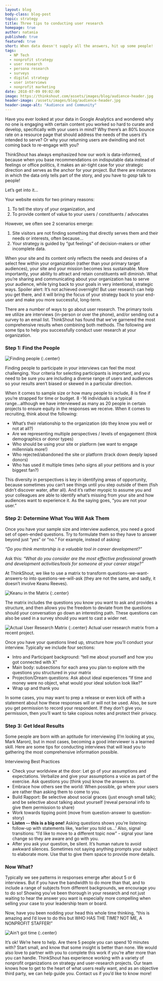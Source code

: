 ```yaml
---
layout: blog
body-class: blog-post
topic: strategy
title: Three tips to conducting user research
homepage: true
author: natania
published: true
featured: true
short: When data doesn't supply all the answers, hit up some people!
tags:
  - NP Tech
  - nonprofit strategy
  - user research
  - persona research
  - surveys
  - digital strategy
  - user interviews
  - nonprofit marketing
date: 2018-07-09 09:02:00
image: https://thinkshout.com/assets/images/blog/audience-header.jpg
header-image: /assets/images/blog/audience-header.jpg
header-image-alt: "Audience and Community"
---
```

Have you ever looked at your data in Google Analytics and wondered why no one is engaging with certain content you worked so hard to curate and develop, specifically with your users in mind? Why there’s an 80% bounce rate on a resource page that should address the needs of the users it’s intended to serve? Or why your returning users are dwindling and not coming back to re-engage with you?

ThinkShout has always emphasized how our work is data-informed, because when you base recommendations on indisputable data instead of feelings or office politics, it makes an air-tight case for your strategic direction and serves as the anchor for your project. But there are instances in which the data only tells part of the story, and you have to *gasp* talk to people!

Let’s get into it...

Your website exists for two primary reasons:
  1. To tell the story of your organization, and
  2. To provide content of value to your users / constituents / advocates

However, we often see 2 scenarios emerge:
  1. Site visitors are not finding something that directly serves them and their needs or interests, often because...
  2. Your strategy is guided by “gut feelings” of decision-makers or other incomplete data.

  When your site and its content only reflects the needs and desires of a select few within your organization (rather than your primary target audiences), your site and your mission becomes less sustainable. More importantly, your ability to attract and retain constituents will diminish. What you’re sharing and communicating about your organization has to serve your audience, while tying back to your goals in very intentional, strategic ways. Spoiler alert: It’s not achieved overnight! But user research can help you get there, and it will bring the focus of your strategy back to your end-user and make you more successful, long-term.

  There are a number of ways to go about user research. The primary tools we utilize are interviews (in-person or over the phone), and/or sending out a survey to an email list. ThinkShout has found that we’ve garnered the most comprehensive results when combining both methods. The following are some tips to help you successfully conduct user research at your organization.


### Step 1: Find the People

![Finding people](/assets/images/blog/find-the-people.gif)
{:.center}

Finding people to participate in your interviews can feel the most challenging. Your criteria for selecting participants is important, and you need to be sure you are including a diverse range of users and audiences so your results aren’t biased or skewed in a particular direction.

When it comes to sample size or how many people to include, 8 is fine if you’re strapped for time or budget. 8 -16 individuals is a typical range...although we have interviewed as many as 20 people in certain projects to ensure equity in the responses we receive. When it comes to recruiting, think about the following:

* What’s their relationship to the organization (do they know you well or not at all?)
* Are we representing multiple perspectives / levels of engagement (think demographics or donor types)
* Who should be using your site or platform (we want to engage millennials more!)
* Who rejected/abandoned the site or platform (track down deeply lapsed donors)
* Who has used it multiple times (who signs all your petitions and is your biggest fan?)

This diversity in perspectives is key in identifying areas of opportunity, because sometimes you can’t see things until you step outside of them (fish didn’t discover water, after all). And it’s rather myopic to assume you and your colleagues are able to identify what’s missing from your site and how audiences want to experience it. As the saying goes, “you are not your user.”

### Step 2: Determine What You Will Ask Them

Once you have your sample size and interview audience, you need a good set of open-ended questions. Try to formulate them so they have to answer beyond just “yes” or “no.” For example, instead of asking:

_“Do you think mentorship is a valuable tool in career development?”_

Ask this: _“What do you consider are the most effective professional growth and development activities/tools for someone at your career stage?”_

At ThinkShout, we like to use a matrix to transform questions-we-want-answers-to into questions-we-will-ask (they are not the same, and sadly, it doesn’t involve Keanu Reeves).

![Keanu in the Matrix](/assets/images/blog/keanusad.jpg)
{:.center}

The matrix includes the questions you know you want to ask and provides a structure, and  then allows you the freedom to deviate from the questions should your conversation go down an interesting path. These questions can also be used in a survey should you want to cast a wider net.

![Actual User Research Matrix](/assets/images/blog/user-research-matrix.png)
{:.center}
<span class="caption"><i class="fa fa-caret-up"></i>Actual user research matrix from a recent project.</span>

Once you have your questions lined up, structure how you’ll conduct your interview. Typically we include four sections:

* Intro and Participant background: “tell me about yourself and how you got connected with X”
* Main body: subsections for each area you plan to explore with the questions you structured in your matrix
* Projection/Dream questions: Ask about ideal experiences “If time and money were no object, what would your ideal solution look like?”
* Wrap up and thank you

In some cases, you may want to prep a release or even kick off with a statement about how these responses will or will not be used. Also, be sure you get permission to record your respondent. If they don’t give you permission, then you’ll want to take copious notes and protect their privacy.

### Step 3: Get Ideal Results

Some people are born with an aptitude for interviewing (I’m looking at you, Mark Maron), but in most cases, becoming a good interviewer is a learned skill. Here are some tips for conducting interviews that will lead you to gathering the most comprehensive information possible.

Interviewing Best Practices

* Check your worldview at the door: Let go of your assumptions and expectations. Verbalize and give your assumptions a voice as part of the exercise. Ask questions you (think you) know the answers to.
* Embrace how others see the world: When possible, go where your users are rather than asking them to come to you.
* Build Rapport: Be selective about social graces (just enough small talk); and be selective about talking about yourself (reveal personal info to give them permission to share)
* Work towards tipping point (move from question-answer to question-story)
* **Listen -- this is a big one!** Asking questions shows you’re listening: follow-up with statements like, ‘earlier you told us…’ Also, signal transitions: “I’d like to move to a different topic now” - signal your lane change so they are aware and go with you.
* After you ask your question, be silent. It’s human nature to avoid awkward silences. Sometimes not saying anything prompts your subject to elaborate more. Use that to give them space to provide more details.

### Now What?

Typically we see patterns in responses emerge after about 5 or 6 interviews. But if you have the bandwidth to do more than that, and to include a range of subjects from different backgrounds, we encourage you to do so! Showing you’ve been thorough in your research and not just waiting to hear the answer you want is especially more compelling when selling your case to your leadership team or board.

Now, have you been nodding your head this whole time thinking, “this is amazing and I’d love to do this but WHO HAS THE TIME? NOT ME, A NONPROFIT STAFFER!”

![Ain't got time](/assets/images/blog/aint-got-time.gif)
{:.center}

It’s ok! We’re here to help. Are there 5 people you can spend 10 minutes with? Start small, and know that some insight is better than none. We would also love to partner with you to complete this work if you’re after more than you can handle. ThinkShout has experience working with a variety of nonprofit organizations on strategy and user-research projects. Our team knows how to get to the heart of what users really want, and as an objective third party, we can help guide you. Contact us if you’d like to know more!

